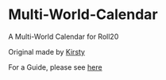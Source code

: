 # Multi-World-Calendar
A Multi-World Calendar for Roll20

Original made by [Kirsty](https://app.roll20.net/users/1165285/kirsty)

For a Guide, please see [here](https://github.com/Julexar/Multi-World-Calendar/wiki/How-to-use)
